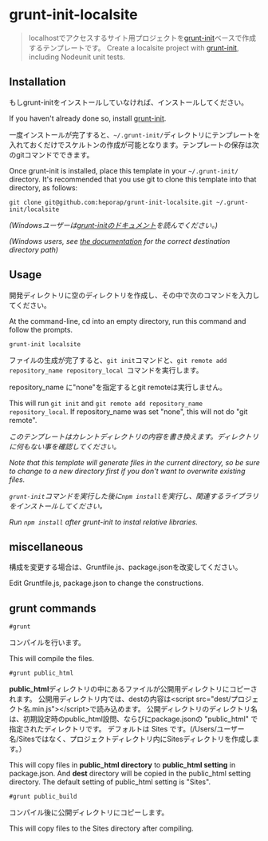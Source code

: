 # grunt-init-localsite

> localhostでアクセスするサイト用プロジェクトを[grunt-init][]ベースで作成するテンプレートです。
> Create a localsite project with [grunt-init][], including Nodeunit unit tests.

[grunt-init]: http://gruntjs.com/project-scaffolding

## Installation
もしgrunt-initをインストールしていなければ、インストールしてください。

If you haven't already done so, install [grunt-init][].

一度インストールが完了すると、`~/.grunt-init/`ディレクトリにテンプレートを入れておくだけでスケルトンの作成が可能となります。テンプレートの保存は次のgitコマンドでできます。

Once grunt-init is installed, place this template in your `~/.grunt-init/` directory. It's recommended that you use git to clone this template into that directory, as follows:

```
git clone git@github.com:heporap/grunt-init-localsite.git ~/.grunt-init/localsite
```

_(Windowsユーザーは[grunt-initのドキュメント][grunt-init]を読んでください。)_

_(Windows users, see [the documentation][grunt-init] for the correct destination directory path)_

## Usage

開発ディレクトリに空のディレクトリを作成し、その中で次のコマンドを入力してください。

At the command-line, cd into an empty directory, run this command and follow the prompts.

```
grunt-init localsite
```

ファイルの生成が完了すると、`git init`コマンドと、`git remote add repository_name repository_local `コマンドを実行します。

repository_name に"none"を指定するとgit remoteは実行しません。

This will run `git init` and `git remote add repository_name repository_local`. If repository_name was set "none", this will not do "git remote".

_このテンプレートはカレントディレクトリの内容を書き換えます。ディレクトリに何もない事を確認してください。_

_Note that this template will generate files in the current directory, so be sure to change to a new directory first if you don't want to overwrite existing files._

_`grunt-init`コマンドを実行した後に`npm install`を実行し、関連するライブラリをインストールしてください。_

_Run `npm install` after grunt-init to instal relative libraries._

## miscellaneous
構成を変更する場合は、Gruntfile.js、package.jsonを改変してください。

Edit Gruntfile.js, package.json to change the constructions.

## grunt commands

```
#grunt
```

コンパイルを行います。

This will compile the files.

```
#grunt public_html
```

**public_html**ディレクトリの中にあるファイルが公開用ディレクトリにコピーされます。
公開用ディレクトリ内では、destの内容は&lt;script src="dest/プロジェクト名.min.js"&gt;&lt;/script&gt;で読み込めます。
公開ディレクトリのディレクトリ名は、初期設定時のpublic_html設問、ならびにpackage.jsonの "public_html" で指定されたディレクトリです。
デフォルトは Sites です。(/Users/ユーザー名/Sitesではなく、プロジェクトディレクトリ内にSitesディレクトリを作成します。）

This will copy files in **public_html directory** to **public_html setting** in package.json. And **dest** directory will be copied in the public_html setting directory. The default setting of public_html setting is "Sites".

```
#grunt public_build
```

コンパイル後に公開ディレクトリにコピーします。

This will copy files to the Sites directory after compiling.
